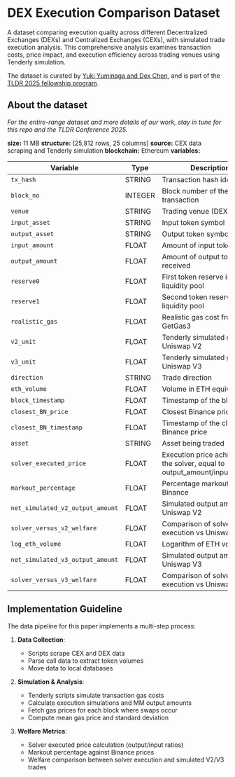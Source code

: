# DEX Execution Comparison Dataset

A dataset comparing execution quality across different Decentralized Exchanges (DEXs) and Centralized Exchanges (CEXs), with simulated trade execution analysis. This comprehensive analysis examines transaction costs, price impact, and execution efficiency across trading venues using Tenderly simulation.

The dataset is curated by [Yuki Yuminaga and Dex Chen](https://github.com/username-placeholder), and is part of the [TLDR 2025 fellowship program](https://www.thelatestindefi.org/fellowships).

## About the dataset
*For the entire-range dataset and more details of our work, stay in tune for this repo and the TLDR Conference 2025.*

**size:** 11 MB
**structure:** [25,812 rows, 25 columns]
**source:** CEX data scraping and Tenderly simulation
**blockchain:** Ethereum
**variables:**

| Variable | Type | Description |
| ----------------------- | -------- | ------------------------------------------------------------ |
| `tx_hash` | STRING | Transaction hash identifier |
| `block_no` | INTEGER | Block number of the transaction |
| `venue` | STRING | Trading venue (DEX name) |
| `input_asset` | STRING | Input token symbol |
| `output_asset` | STRING | Output token symbol |
| `input_amount` | FLOAT | Amount of input token |
| `output_amount` | FLOAT | Amount of output token received |
| `reserve0` | FLOAT | First token reserve in the liquidity pool |
| `reserve1` | FLOAT | Second token reserve in the liquidity pool |
| `realistic_gas` | FLOAT | Realistic gas cost from GetGas3 |
| `v2_unit` | FLOAT | Tenderly simulated gas for Uniswap V2 |
| `v3_unit` | FLOAT | Tenderly simulated gas for Uniswap V3 |
| `direction` | STRING | Trade direction |
| `eth_volume` | FLOAT | Volume in ETH equivalent |
| `block_timestamp` | FLOAT | Timestamp of the block |
| `closest_BN_price` | FLOAT | Closest Binance price |
| `closest_BN_timestamp` | FLOAT | Timestamp of the closest Binance price |
| `asset` | STRING | Asset being traded |
| `solver_executed_price` | FLOAT | Execution price achieved by the solver, equal to output_amount/input_amount |
| `markout_percentage` | FLOAT | Percentage markout against Binance |
| `net_simulated_v2_output_amount` | FLOAT | Simulated output amount on Uniswap V2 |
| `solver_versus_v2_welfare` | FLOAT | Comparison of solver execution vs Uniswap V2 |
| `log_eth_volume` | FLOAT | Logarithm of ETH volume |
| `net_simulated_v3_output_amount` | FLOAT | Simulated output amount on Uniswap V3 |
| `solver_versus_v3_welfare` | FLOAT | Comparison of solver execution vs Uniswap V3 |

## Implementation Guideline

The data pipeline for this paper implements a multi-step process:

1. **Data Collection**:
   - Scripts scrape CEX and DEX data
   - Parse call data to extract token volumes
   - Move data to local databases

2. **Simulation & Analysis**:
   - Tenderly scripts simulate transaction gas costs
   - Calculate execution simulations and MM output amounts
   - Fetch gas prices for each block where swaps occur
   - Compute mean gas price and standard deviation

3. **Welfare Metrics**:
   - Solver executed price calculation (output/input ratios)
   - Markout percentage against Binance prices
   - Welfare comparison between solver execution and simulated V2/V3 trades


